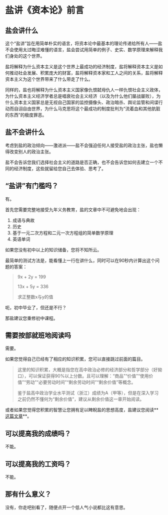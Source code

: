 # 盐讲《资本论》前言

## 盐会讲什么

这个“盐讲”旨在用简单朴实的语言，将资本论中最基本的理论传递给所有人——盐不会使用太过晦涩难懂的语言，盐会尝试用简单的例子、史实、数学原理来解释我们身处的这个世界。

盐将解释为什么资本主义是这个世界上最成功的经济制度，盐将解释资本主义是如何推动社会发展、积累庞大的财富，盐将解释资本家和工人之间的关系，盐将解释资本主义为这个世界带来了什么带走了什么。

同样的，盐也将解释为什么资本主义国家像仇恨弑母仇人一样仇恨社会主义政体，为什么资本主义经济学者总是唱衰社会主义经济（以及为什么他们屡战屡败），为什么资本主义国家总是无视自己国家的监控摄像头、政治暗杀、舆论监管和间谍行动而自诩自由世界，为什么马克思将这个最成功的制度批判为“流着血和其他肮脏的东西”的极度罪恶。

## 盐不会讲什么

考虑到盐的政治倾向——激进派——盐不会强迫任何人接受盐的政治主张，盐也懒得改变别人的政治主张。

盐不会告诉您我们选择社会主义的道路是否正确，也不会告诉您如何去建立一个不同的经济制度，这些就留给您自己去体验、思考了。

## “盐讲”有门槛吗？

有。

首先您需要完整地接受九年义务教育，盐的文章中不可避免地会出现：

1. 成语与典故
2. 历史
3. 基于一元二次方程和二元一次方程组的简单数学原理
4. 英语单词

如果您没有初中以上的知识储备，您将不知所云。

最简单的测试方法是，能看懂上一行在讲什么，同时可以在90秒内计算出这个问题的答案：

> 9x + 2y = 199
>
> 13x + 5y = 336
>
> 求正整数x与y的值

呃，初中毕业了，但还是不行？

那盐建议您重修初中课程。

## 需要按部就班地阅读吗

需要。

如果您觉得自己已经有了相应的知识积累，您可以直接跳过前面的篇目。

> 这里的知识积累，大概是指您在高中政治必修的经济部分和哲学部分（好拗口），可以保证获得90%以上分数。且可以理解：“商品”“价值”“使用价值”“劳动”“必要劳动时间”“剩余劳动时间”“剩余价值”等概念。
>
> 鉴于盐高中政治学业水平测试（浙江）成绩为A（甲等），但是在深入学习之前仍然不懂何为“剩余价值”，建议从剩余价值这一章开始阅读。

或者如果您觉得您积累的智慧让您拥有足以睥睨盐的思想高度，盐建议您阅读**[这篇文章](https://github.com/bookcases/Capital-in-10x45-minutes/blob/master/45%E4%B8%AA%E5%8D%81%E5%88%86%E9%92%9F%E8%AF%BB%E6%87%82%E3%80%8A%E8%B5%84%E6%9C%AC%E8%AE%BA%E3%80%8B%E5%8E%9F%E6%96%87.md)**。

## 可以提高我的成绩吗？

不能。

## 可以提高我的工资吗？

不能。

## 那有什么意义？

没有，你走吧别看了，随便点开一个低人气小说都比这有意思。